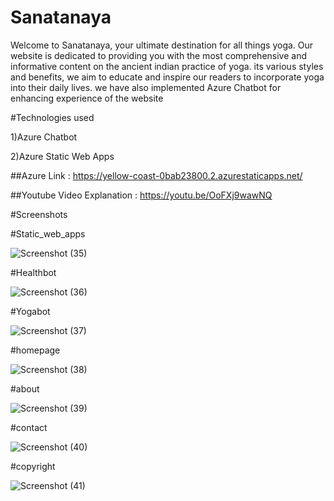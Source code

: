 # Sanatanaya
Welcome to Sanatanaya, your ultimate destination for all things yoga. Our website is dedicated to providing you with the most comprehensive and informative content on the ancient indian practice of yoga. its various styles and benefits, we aim to educate and inspire our readers to incorporate yoga into their daily lives. we have also implemented Azure Chatbot for enhancing experience of the website

#Technologies used

1)Azure Chatbot

2)Azure Static Web Apps


##Azure Link : https://yellow-coast-0bab23800.2.azurestaticapps.net/


##Youtube Video Explanation : https://youtu.be/OoFXj9wawNQ

#Screenshots

#Static_web_apps

![Screenshot (35)](https://user-images.githubusercontent.com/77037123/214094568-32468029-0c07-41b0-9934-f61eed9a2e48.png)

#Healthbot

![Screenshot (36)](https://user-images.githubusercontent.com/77037123/214094707-bcc8678d-16e1-40c4-a523-74d227fe6e02.png)

#Yogabot

![Screenshot (37)](https://user-images.githubusercontent.com/77037123/214094938-8be927ff-165f-46c7-ae67-643182c1dfa3.png)

#homepage

![Screenshot (38)](https://user-images.githubusercontent.com/77037123/214095027-83d5010d-fe2a-43c0-8d1e-3231dfa94e4b.png)

#about

![Screenshot (39)](https://user-images.githubusercontent.com/77037123/214095183-8594d8c7-c001-48b2-9ab3-a38768aae0ff.png)

#contact

![Screenshot (40)](https://user-images.githubusercontent.com/77037123/214095339-1c477e52-c4e3-493b-9d03-ce05e6c63182.png)

#copyright

![Screenshot (41)](https://user-images.githubusercontent.com/77037123/214095719-e218607e-f156-42ce-a51e-def9fb73dcb9.png)




